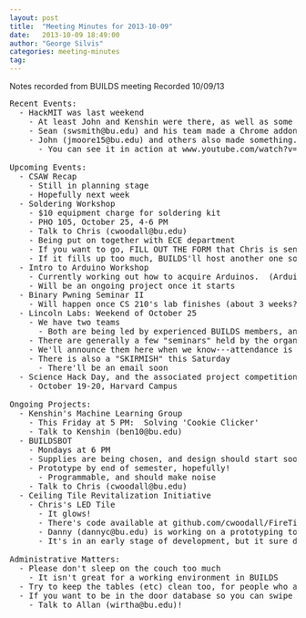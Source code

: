 ```yaml
---
layout: post
title:  "Meeting Minutes for 2013-10-09"
date:   2013-10-09 18:49:00
author: "George Silvis"
categories: meeting-minutes
tag: 
---
```


Notes recorded from BUILDS meeting
Recorded 10/09/13

<!-- more -->

<pre>
Recent Events:
  - HackMIT was last weekend
    - At least John and Kenshin were there, as well as some friends from other schools
    - Sean (swsmith@bu.edu) and his team made a Chrome addon that can visualize internet usage
    - John (jmoore15@bu.edu) and others also made something.
      - You can see it in action at www.youtube.com/watch?v=QVXoYD8HTj4

Upcoming Events:
  - CSAW Recap
    - Still in planning stage
    - Hopefully next week
  - Soldering Workshop
    - $10 equipment charge for soldering kit
    - PHO 105, October 25, 4-6 PM
    - Talk to Chris (cwoodall@bu.edu)
    - Being put on together with ECE department
    - If you want to go, FILL OUT THE FORM that Chris is sending to the email list
    - If it fills up too much, BUILDS'll host another one soon
  - Intro to Arduino Workshop
    - Currently working out how to acquire Arduinos.  (Arduini?)
    - Will be an ongoing project once it starts
  - Binary Pwning Seminar II
    - Will happen once CS 210's lab finishes (about 3 weeks?)
  - Lincoln Labs: Weekend of October 25
    - We have two teams
      - Both are being led by experienced BUILDS members, and should be placed to do well and have fun
    - There are generally a few "seminars" held by the organizers in the weeks beforehand
    - We'll announce them here when we know---attendance is encouraged!
    - There is also a "SKIRMISH" this Saturday
      - There'll be an email soon
  - Science Hack Day, and the associated project competition
    - October 19-20, Harvard Campus

Ongoing Projects:
  - Kenshin's Machine Learning Group
    - This Friday at 5 PM:  Solving 'Cookie Clicker'
    - Talk to Kenshin (ben10@bu.edu)
  - BUILDSBOT
    - Mondays at 6 PM
    - Supplies are being chosen, and design should start soon
    - Prototype by end of semester, hopefully!
      - Programmable, and should make noise
    - Talk to Chris (cwoodall@bu.edu)
  - Ceiling Tile Revitalization Initiative
    - Chris's LED Tile
      - It glows!
      - There's code available at github.com/cwoodall/FireTile3x3
      - Danny (dannyc@bu.edu) is working on a prototyping tool for testing appearance on your computer
      - It's in an early stage of development, but it sure do look pretty!

Administrative Matters:
  - Please don't sleep on the couch too much
    - It isn't great for a working environment in BUILDS
  - Try to keep the tables (etc) clean too, for people who are working
  - If you want to be in the door database so you can swipe into BUILDS...
    - Talk to Allan (wirtha@bu.edu)!
</pre>
